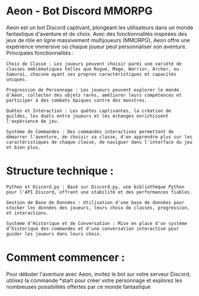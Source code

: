 # Aeon - Bot Discord MMORPG

Aeon est un bot Discord captivant, plongeant les utilisateurs dans un monde fantastique d'aventure et de choix. Avec des fonctionnalités inspirées des jeux de rôle en ligne massivement multijoueurs (MMORPG), Aeon offre une expérience immersive où chaque joueur peut personnaliser son aventure.
Principales fonctionnalités :

    Choix de Classe : Les joueurs peuvent choisir parmi une variété de classes emblématiques telles que Rogue, Mage, Warrior, Archer, ou Samurai, chacune ayant ses propres caractéristiques et capacités uniques.

    Progression de Personnage : Les joueurs peuvent explorer le monde d'Aeon, collecter des objets rares, améliorer leurs compétences et participer à des combats épiques contre des monstres.

    Quêtes et Interaction : Les quêtes captivantes, la création de guildes, les duels entre joueurs et les échanges enrichissent l'expérience de jeu.

    Système de Commandes : Des commandes interactives permettent de démarrer l'aventure, de choisir sa classe, d'en apprendre plus sur les caractéristiques de chaque classe, de naviguer dans l'interface du jeu et bien plus.

# Structure technique :

    Python et Discord.py : Basé sur Discord.py, une bibliothèque Python pour l'API Discord, offrant une stabilité et des performances fiables.

    Gestion de Base de Données : Utilisation d'une base de données pour stocker les données des joueurs, leurs choix de classes, progression, et interactions.

    Système d'Historique et de Conversation : Mise en place d'un système d'historique des commandes et d'une conversation interactive pour guider les joueurs dans leurs choix.

# Comment commencer :

Pour débuter l'aventure avec Aeon, invitez le bot sur votre serveur Discord, utilisez la commande *start pour créer votre personnage et explorez les nombreuses possibilités offertes par ce monde fantastique 
